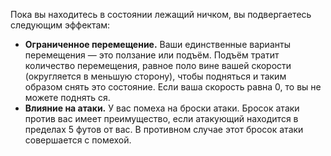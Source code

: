 Пока вы находитесь в состоянии лежащий ничком, вы подвергаетесь следующим эффектам: 
* **Ограниченное перемещение.** Ваши единственные варианты перемещения — это ползание или подъём. Подъём тратит количество перемещения, равное поло вине вашей скорости (округляется в меньшую сторону), чтобы подняться и таким образом снять это состояние. Если ваша скорость равна 0, то вы не можете поднять ся. 
* **Влияние на атаки.** У вас помеха на броски атаки. Бросок атаки против вас имеет преимущество, если атакующий находится в пределах 5 футов от вас. В противном случае этот бросок атаки совершается с помехой.
